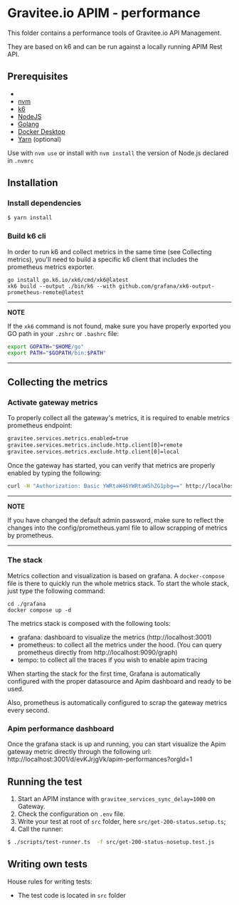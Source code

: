 # Gravitee.io APIM - performance

This folder contains a performance tools of Gravitee.io API Management.

They are based on k6 and can be run against a locally running APIM Rest API.

## Prerequisites
- 
- [nvm](https://github.com/nvm-sh/nvm)
- [k6](https://k6.io/docs/getting-started/installation)
- [NodeJS](https://nodejs.org/en/download/)
- [Golang](https://go.dev/dl/)
- [Docker Desktop](https://www.docker.com/products/docker-desktop/)
- [Yarn](https://yarnpkg.com/getting-started/install) (optional)

Use with `nvm use` or install with `nvm install` the version of Node.js declared in `.nvmrc`

## Installation

### Install dependencies

```bash
$ yarn install
```

### Build k6 cli

In order to run k6 and collect metrics in the same time (see Collecting metrics), you'll need to build a specific k6 client that includes the prometheus metrics exporter.

```shell
go install go.k6.io/xk6/cmd/xk6@latest
xk6 build --output ./bin/k6 --with github.com/grafana/xk6-output-prometheus-remote@latest
```

---
**NOTE**

If the `xk6` command is not found, make sure you have properly exported you GO path in your `.zshrc` or `.bashrc` file:

```bash
export GOPATH="$HOME/go"
export PATH="$GOPATH/bin:$PATH"
```

---

## Collecting the metrics

### Activate gateway metrics

To properly collect all the gateway's metrics, it is required to enable metrics prometheus endpoint:

```bash
gravitee.services.metrics.enabled=true
gravitee.services.metrics.include.http.client[0]=remote
gravitee.services.metrics.exclude.http.client[0]=local
```

Once the gateway has started, you can verify that metrics are properly enabled by typing the following:

```bash
curl -H "Authorization: Basic YWRtaW46YWRtaW5hZG1pbg==" http://localhost:18082/_node/metrics/prometheus
```

---
**NOTE**

If you have changed the default admin password, make sure to reflect the changes into the config/prometheus.yaml file to allow scrapping of metrics by prometheus.

---

### The stack

Metrics collection and visualization is based on grafana. A `docker-compose` file is there to quickly run the whole metrics stack.
To start the whole stack, just type the following command:

```shell
cd ./grafana
docker compose up -d
```

The metrics stack is composed with the following tools:
- grafana: dashboard to visualize the metrics (http://localhost:3001)
- prometheus: to collect all the metrics under the hood. (You can query prometheus directly from http://localhost:9090/graph)
- tempo: to collect all the traces if you wish to enable apim tracing

When starting the stack for the first time, Grafana is automatically configured with the proper datasource and Apim dashboard and ready to be used.

Also, prometheus is automatically configured to scrap the gateway metrics every second.

### Apim performance dashboard

Once the grafana stack is up and running, you can start visualize the Apim gateway metric directly through the following url: http://localhost:3001/d/evKJrjgVk/apim-performances?orgId=1

## Running the test

1. Start an APIM instance with `gravitee_services_sync_delay=1000` on Gateway.
2. Check the configuration on `.env` file.
3. Write your test at root of `src` folder, here `src/get-200-status.setup.ts`;
4. Call the runner:

```bash
$ ./scripts/test-runner.ts  -f src/get-200-status-nosetup.test.js
```

## Writing own tests

House rules for writing tests:
- The test code is located in `src` folder

